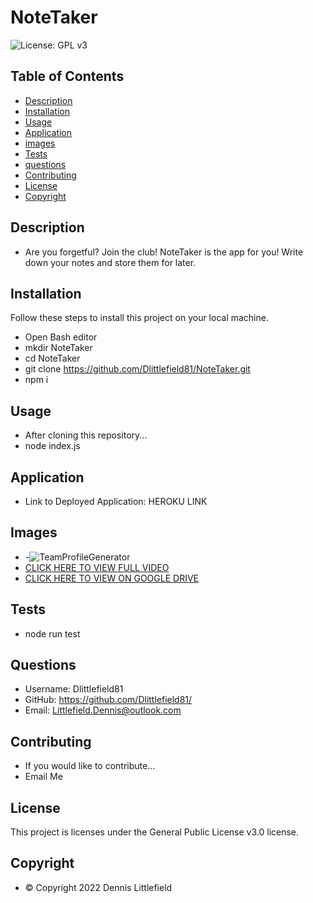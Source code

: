
# NoteTaker
![License: GPL v3](https://img.shields.io/badge/License-GPLv3-blue.svg)


## Table of Contents
- [Description](#description)
- [Installation](#installation)
- [Usage](#usage)
- [Application](#application)
- [images](#images)
- [Tests](#tests)
- [questions](#questions)
- [Contributing](#contributing)
- [License](#license)
- [Copyright](#copyright)


## Description
- Are you forgetful? Join the club! NoteTaker is the app for you! Write down your notes and store them for later.


## Installation
Follow these steps to install this project on your local machine.
- Open Bash editor
- mkdir NoteTaker
- cd NoteTaker
- git clone https://github.com/Dlittlefield81/NoteTaker.git
- npm i


## Usage
- After cloning this repository...
- node index.js


## Application
- Link to Deployed Application: HEROKU LINK


## Images
- -![TeamProfileGenerator](./assets/images/NoteTaker.gif)
- [CLICK HERE TO VIEW FULL VIDEO](./assets/images/NoteTaker.webm)
- [CLICK HERE TO VIEW ON GOOGLE DRIVE](./assets/images/NoteTaker.webm)


## Tests
- node run test


## Questions
- Username: Dlittlefield81
- GitHub: https://github.com/Dlittlefield81/
- Email: Littlefield.Dennis@outlook.com


## Contributing
- If you would like to contribute...
- Email Me


## License
   This project is licenses under the General Public License v3.0 license.



## Copyright
- © Copyright 2022 Dennis Littlefield
    